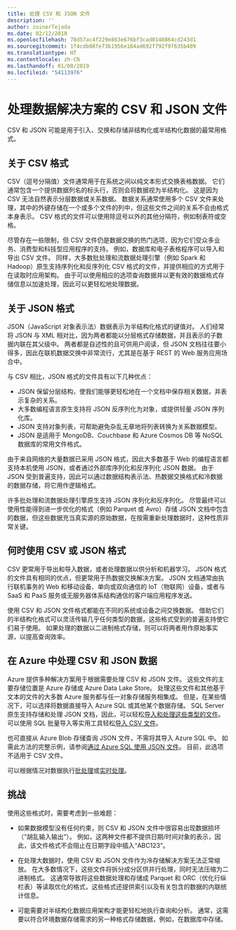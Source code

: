 ```yaml
---
title: 处理 CSV 和 JSON 文件
description: ''
author: zoinerTejada
ms.date: 02/12/2018
ms.openlocfilehash: 78d57ac4f229e863e676bf3cad0140864cd243d1
ms.sourcegitcommit: 1f4cdb08fe73b1956e164ad692f792f9f635b409
ms.translationtype: HT
ms.contentlocale: zh-CN
ms.lasthandoff: 01/08/2019
ms.locfileid: "54113976"
---
```

# <a name="working-with-csv-and-json-files-for-data-solutions"></a>处理数据解决方案的 CSV 和 JSON 文件

CSV 和 JSON 可能是用于引入、交换和存储非结构化或半结构化数据的最常用格式。

## <a name="about-csv-format"></a>关于 CSV 格式

CSV（逗号分隔值）文件通常用于在系统之间以纯文本形式交换表格数据。 它们通常包含一个提供数据列名的标头行，否则会将数据视为半结构化。 这是因为 CSV 无法自然表示分层数据或关系数据。 数据关系通常使用多个 CSV 文件来处理，其中的外键存储在一个或多个文件的列中，但这些文件之间的关系不会由格式本身表示。 CSV 格式的文件可以使用除逗号以外的其他分隔符，例如制表符或空格。

尽管存在一些限制，但 CSV 文件仍是数据交换的热门选项，因为它们受众多业务、消费型和科技型应用程序的支持。 例如，数据库和电子表格程序可以导入和导出 CSV 文件。 同样，大多数批处理和流数据处理引擎（例如 Spark 和 Hadoop）原生支持序列化和反序列化 CSV 格式的文件，并提供相应的方式用于在读取时应用架构。 由于可以使用相应的选项查询数据并以更有效的数据格式存储信息以加速处理，因此可以更轻松地处理数据。

## <a name="about-json-format"></a>关于 JSON 格式

JSON（JavaScript 对象表示法）数据表示为半结构化格式的键值对。 人们经常将 JSON 与 XML 相对比，因为两者都能以分层格式存储数据，并且表示的子数据内联在其父级中。 两者都是自述性的且可供用户阅读，但 JSON 文档往往要小得多，因此在联机数据交换中非常流行，尤其是在基于 REST 的 Web 服务应用场合中。

与 CSV 相比，JSON 格式的文件具有以下几种优点：

- JSON 保留分层结构，使我们能够更轻松地在一个文档中保存相关数据，并表示复杂的关系。
- 大多数编程语言原生支持将 JSON 反序列化为对象，或提供轻量 JSON 序列化库。
- JSON 支持对象列表，可帮助避免杂乱无章地将列表转换为关系数据模型。
- JSON 是适用于 MongoDB、Couchbase 和 Azure Cosmos DB 等 NoSQL 数据库的常用文件格式。

由于来自网络的大量数据已采用 JSON 格式，因此大多数基于 Web 的编程语言都支持本机使用 JSON，或者通过外部库序列化和反序列化 JSON 数据。 由于 JSON 受到普遍支持，因此可以通过数据结构表示法、热数据交换格式和冷数据的数据存储，将它用作逻辑格式。

许多批处理和流数据处理引擎原生支持 JSON 序列化和反序列化。 尽管最终可以使用性能得到进一步优化的格式（例如 Parquet 或 Avro）存储 JSON 文档中包含的数据，但这些数据充当真实源的原始数据，在按需重新处理数据时，这种性质非常关键。

## <a name="when-to-use-csv-or-json-formats"></a>何时使用 CSV 或 JSON 格式

CSV 更常用于导出和导入数据，或者处理数据以供分析和机器学习。 JSON 格式的文件具有相同的优点，但更常用于热数据交换解决方案。 JSON 文档通常由执行联机事务的 Web 和移动设备、单向或双向通信的 IoT（物联网）设备，或者与 SaaS 和 PaaS 服务或无服务器体系结构通信的客户端应用程序发送。

使用 CSV 和 JSON 文件格式都能在不同的系统或设备之间交换数据。 借助它们的半结构化格式可以灵活传输几乎任何类型的数据，这些格式受到的普遍支持使它们易于使用。 如果处理的数据以二进制格式存储，则可以将两者用作原始事实源，以提高查询效率。

## <a name="working-with-csv-and-json-data-in-azure"></a>在 Azure 中处理 CSV 和 JSON 数据

Azure 提供多种解决方案用于根据需要处理 CSV 和 JSON 文件。 这些文件的主要存储位置是 Azure 存储或 Azure Data Lake Store。 处理这些文件和其他基于文本的文件的大多数 Azure 服务都与任一对象存储服务相集成。 但是，在某些情况下，可以选择将数据直接导入 Azure SQL 或其他某个数据存储。 SQL Server 原生支持存储和处理 JSON 文档，因此，可以轻松[导入和处理这些类型的文件](/sql/relational-databases/json/import-json-documents-into-sql-server)。 可以使用 SQL 批量导入等实用工具轻松[导入 CSV 文件](/sql/relational-databases/json/import-json-documents-into-sql-server)。

也可直接从 Azure Blob 存储查询 JSON 文件，不需将其导入 Azure SQL 中。 如需此方法的完整示例，请参阅[通过 Azure SQL 使用 JSON 文件](https://medium.com/@mauridb/work-with-json-files-with-azure-sql-8946f066ddd4)。 目前，此选项不适用于 CSV 文件。

可以根据情况对数据执行[批处理](../big-data/batch-processing.md)或[实时处理](../big-data/real-time-processing.md)。

## <a name="challenges"></a>挑战

使用这些格式时，需要考虑到一些难题：

- 如果数据模型没有任何约束，则 CSV 和 JSON 文件中很容易出现数据损坏（“胡乱输入输出”）。 例如，这两种文件都不提供日期/时间对象的表示，因此，该文件格式不会阻止在日期字段中插入“ABC123”。

- 在处理大数据时，使用 CSV 和 JSON 文件作为冷存储解决方案无法正常缩放。 在大多数情况下，这些文件将拆分成分区供并行处理，同时无法压缩为二进制格式。 这通常导致将这些数据处理和存储成 Parquet 和 ORC（优化行纵栏表）等读取优化的格式，这些格式还提供索引以及有关包含的数据的内联统计信息。

- 可能需要对半结构化数据应用架构才能更轻松地执行查询和分析。 通常，这需要以符合环境数据存储需求的另一种格式存储数据，例如，在数据库中存储。

